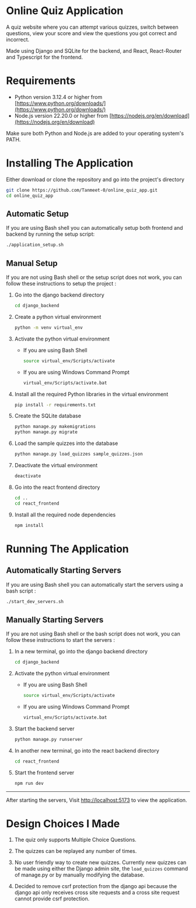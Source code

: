 # Online Quiz Application

A quiz website where you can attempt various quizzes, switch between questions, view your score and view the questions you got correct and incorrect.

Made using Django and SQLite for the backend, and React, React-Router and Typescript for the frontend.

# Requirements

-   Python version 3.12.4 or higher from [https://www.python.org/downloads/](https://www.python.org/downloads/)
-   Node.js version 22.20.0 or higher from [https://nodejs.org/en/download](https://nodejs.org/en/download)

Make sure both Python and Node.js are added to your operating system's PATH.

# Installing The Application

Either download or clone the repository and go into the project's directory

```bash
git clone https://github.com/Tanmeet-0/online_quiz_app.git
cd online_quiz_app
```

## Automatic Setup

If you are using Bash shell you can automatically setup both frontend and backend by running the setup script:

```bash
./application_setup.sh
```

## Manual Setup

If you are not using Bash shell or the setup script does not work, you can follow these instructions to setup the project :

1. Go into the django backend directory

    ```bash
    cd django_backend
    ```

2. Create a python virtual environment

    ```bash
    python -m venv virtual_env
    ```

3. Activate the python virtual environment

    - If you are using Bash Shell

        ```bash
        source virtual_env/Scripts/activate
        ```

    - If you are using Windows Command Prompt
        ```bat
        virtual_env/Scripts/activate.bat
        ```

4. Install all the required Python libraries in the virtual environment

    ```bash
    pip install -r requirements.txt
    ```

5. Create the SQLite database

    ```bash
    python manage.py makemigrations
    python manage.py migrate
    ```

6. Load the sample quizzes into the database

    ```bash
    python manage.py load_quizzes sample_quizzes.json
    ```

7. Deactivate the virtual environment

    ```bash
    deactivate
    ```

8. Go into the react frontend directory

    ```bash
    cd ..
    cd react_frontend
    ```

9. Install all the required node dependencies
    ```bash
    npm install
    ```

# Running The Application

## Automatically Starting Servers

If you are using Bash shell you can automatically start the servers using a bash script :

```bash
./start_dev_servers.sh
```

## Manually Starting Servers

If you are not using Bash shell or the bash script does not work, you can follow these instructions to start the servers :

1. In a new terminal, go into the django backend directory

    ```bash
    cd django_backend
    ```

2. Activate the python virtual environment

    - If you are using Bash Shell

        ```bash
        source virtual_env/Scripts/activate
        ```

    - If you are using Windows Command Prompt
        ```bat
        virtual_env/Scripts/activate.bat
        ```

3. Start the backend server

    ```bash
    python manage.py runserver
    ```

4. In another new terminal, go into the react backend directory

    ```bash
    cd react_frontend
    ```

5. Start the frontend server
    ```bash
    npm run dev
    ```

---

After starting the servers, Visit [http://localhost:5173](http://localhost:5173) to view the application.

# Design Choices I Made

1. The quiz only supports Multiple Choice Questions.

2. The quizzes can be replayed any number of times.

3. No user friendly way to create new quizzes. Currently new quizzes can be made using either the Django admin site, the `load_quizzes` command of manage.py or by manually modifying the database.

4. Decided to remove csrf protection from the django api because the django api only receives cross site requests and a cross site request cannot provide csrf protection.
